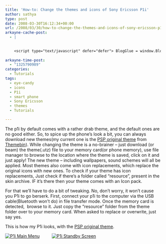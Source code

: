 ```yaml
---
title: 'How-to: Change the themes and icons of Sony Ericsson P1i'
author: sathya
type: post
date: 2008-03-30T16:12:34+00:00
url: /2008/03/30/how-to-change-the-themes-and-icons-of-sony-ericsson-p1i/
arkayne-cache-post:
  - |
    
    
    <script type="text/javascript" defer="defer"> BlogGlue = window.BlogGlue || window.Arkayne || {}; BlogGlue.baseurl = 'http://www.blogglue.com'; BlogGlue.go = function(e, a, cid, gid) { var id = a.getAttribute('id'); var orig = a.getAttribute('href'); var target = a.getAttribute('target'); var redir = [BlogGlue.baseurl, 'link', cid, gid, ''].join('/'); redir += '?ts=' + Math.random(); redir += '&amp;url=' + escape(a.href); a.setAttribute('href', redir); setTimeout('BlogGlue.restore("' + id + '", "' + orig + '")', 0); return true; }; BlogGlue.restore = function(id, orig) { var a = document.getElementById(id); if (a) a.setAttribute('href', orig); }; </script> <div class="blogglue_plugin" style="display:block;margin:5px 0px 20px 0px;"> <h3 class="blogglue-header blogglue-inner"> More From sathyabhat </h3> <ul class="blogglue-links blogglue-inner"> <li id="blogglue-inner-1"><a href="http://sathyabh.at/2008/01/19/my-laptop-chronicles-obtainingor-trying-to-obtain-a-bsnl-evdo-connection-part-1/?utm_source=BlogGlue_network&amp;utm_medium=BlogGlue_Plugin" id="blogglue-2947642" target="_parent" onclick="return BlogGlue.go(event, this, 2947746, 2947642);" title="My Laptop Chronicles: Obtaining(or trying to obtain) a BSNL EVDO connection Part 1 » My World">My Laptop Chronicles: Obtaining(or trying to obtain) a BSNL EVDO connection Part 1 » My World</a></li> <li id="blogglue-inner-2"><a href="http://sathyabh.at/2008/05/27/dress-up-gmail-with-skins-and-improve-the-functionality/?utm_source=BlogGlue_network&amp;utm_medium=BlogGlue_Plugin" id="blogglue-2965328" target="_parent" onclick="return BlogGlue.go(event, this, 2947746, 2965328);" title="Dress up GMail with Skins – And Improve The Functionality using Better GMail » My World">Dress up GMail with Skins – And Improve The Functionality using Better GMail » My World</a></li> <li id="blogglue-inner-3"><a href="http://sathyabh.at/2009/02/24/3-months-and-more-to-come/?utm_source=BlogGlue_network&amp;utm_medium=BlogGlue_Plugin" id="blogglue-2942142" target="_parent" onclick="return BlogGlue.go(event, this, 2947746, 2942142);" title="3 Months… And More to Come! » My World">3 Months… And More to Come! » My World</a></li> </ul> <div class="blogglue-footer" style="margin:10px 0px;display:block !important"> <a href="http://www.blogglue.com/12928-ab7e24be6f12e678fc1a468df18f3f3f/?utm_source=BlogGlue%20Plugin&amp;utm_medium=Recommend&amp;utm_campaign=Plugin&amp;coupon=SATHYABHAT&amp;blogglue_page=2947746" target="_blank" style="text-decoration:none !important;"> <img src="http://www.gravatar.com/avatar.php?default=%2F%2Fs3.amazonaws.com%2Farkayne-media%2Fimg%2Fprofile%2Fdefault_sm.png&amp;size=24&amp;gravatar_id=1375f202e61682cc4963295f4b0430dc" width="24" height="24" border="0" alt="Blog Margeting Related Posts Plugin For sathyabhat" style="display:inline;margin: 0 5px 0 10px; border:1px solid #AAA; width: 24px !important; height: 24px; !important;"/><span style="position:relative;top:-8px;font-family:'Trebuchet MS'; font-size: 0.8em;">Ask <strong>sathyabhat</strong> To Recommend Your Posts</span> </a> <img class="blogglue-hit" style="border:none;left:-9999px;position:absolute;" src="http://www.blogglue.com/widget/hit/2947746.GIF" border="0" alt="Blog Marketing Related Posts Plugin Counter" /> </div> </div>
    
arkayne-time-post:
  - "1325790989"
categories:
  - Tutorials
tags:
  - eye-candy
  - icons
  - P1i
  - smart phone
  - Sony Ericsson
  - themes
  - Tutorials

---
```

The p1i by default comes with a rather drab theme, and the default ones are no good either. So, to spice up the phone&#8217;s look a bit, you can always download new themes(my current one is the <a href="http://www.themebin.com/sony-ericsson-themes/original-psp-xmb-w960i-theme/" target="_blank" rel="nofollow">PSP original theme</a> from <a href="http://www.themebin.com/" target="_blank" rel="nofollow">Themebin</a>). While changing the theme is a no-brainer &#8211; just download (or beam) the theme(.utz) file to your memory card(or phone memory), use file manager to browse to the location where the theme is saved, click on it and just apply! The new theme &#8211; including wallpapers, sound schemes will all be applied. Most themes also come with icon replacements, which replace the original icons with new ones. To check if your theme has icon replacements, Just check if there&#8217;s a folder called &#8220;resource&#8221;, present in the skin archive. IF it&#8217;s there then your theme comes with an Icon pack.

For that we&#8217;ll have to do a bit of tweaking. No, don&#8217;t worry, it won&#8217;t cause you P1i to go berserk. First, connect your p1i to the computer via the USB cable(Bluetooth won&#8217;t do) in file transfer mode. Once the memory card is detected,  browse to it. Just copy the &#8220;resource&#8221; folder from the theme folder over to your memory card. When asked to replace or overwrite, just say yes.

This is how my P1i looks, with the <a href="http://www.themebin.com/sony-ericsson-themes/original-psp-xmb-w960i-theme/" target="_blank" rel="nofollow">PSP original theme</a>.

[<img src="http://static.flickr.com/2097/2373466677_65c2359446.jpg" alt="P1i Main Menu" border="0" />][1]          [<img src="http://static.flickr.com/2016/2373465411_6eb074cf7a.jpg" alt="P1i Standby Screen" border="0" />][2]

 [1]: http://www.flickr.com/photos/23198823@N04/2373466677/ "P1i Main Menu"
 [2]: http://www.flickr.com/photos/23198823@N04/2373465411/ "P1i Standby Screen"